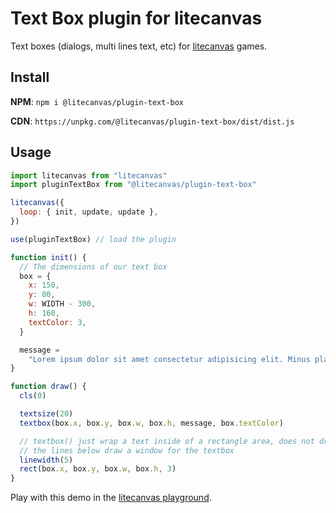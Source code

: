 # Text Box plugin for litecanvas

Text boxes (dialogs, multi lines text, etc) for [litecanvas](https://github.com/litecanvas/engine) games.

## Install

**NPM**: `npm i @litecanvas/plugin-text-box`

**CDN**: `https://unpkg.com/@litecanvas/plugin-text-box/dist/dist.js`

## Usage

```js
import litecanvas from "litecanvas"
import pluginTextBox from "@litecanvas/plugin-text-box"

litecanvas({
  loop: { init, update, update },
})

use(pluginTextBox) // load the plugin

function init() {
  // The dimensions of our text box
  box = {
    x: 150,
    y: 80,
    w: WIDTH - 300,
    h: 160,
    textColor: 3,
  }

  message =
    "Lorem ipsum dolor sit amet consectetur adipisicing elit. Minus placeat et itaque fuga sint, reiciendis natus sunt cumque accusamus voluptates maxime eaque labore dolorem vel quam odit similique. Dolorum numquam facilis, ex ad, in ullam porro unde excepturi, reiciendis quam voluptate amet sunt libero!"
}

function draw() {
  cls(0)

  textsize(20)
  textbox(box.x, box.y, box.w, box.h, message, box.textColor)

  // textbox() just wrap a text inside of a rectangle area, does not draw any window
  // the lines below draw a window for the textbox
  linewidth(5)
  rect(box.x, box.y, box.w, box.h, 3)
}
```

Play with this demo in the [litecanvas playground]().
